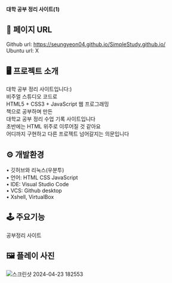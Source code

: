 #### 대학 공부 정리 사이트(1)  
  
## 🔗 페이지 URL 
Github url: https://seungyeon04.github.io/SimpleStudy.github.io/  
Ubuntu url: X

## 🖥 프로젝트 소개 

대학 공부 정리 사이트입니다:)  
비주얼 스튜디오 코드로  
HTML5 + CSS3 + JavaScript 웹 프로그래밍  
책으로 공부하며 만든  
대학교 공부 정리 수업 기록 사이트입니다  
초반에는 HTML 위주로 이루어질 것 같아요  
어디까지 구현하고 다른 프로젝트 넘어갈지는 의문입니다  

## ⚙️ 개발환경  

• 깃허브와 리눅스(우분투)  
• 언어: HTML CSS JavaScript  
• IDE: Visual Studio Code  
• VCS: Github desktop   
• Xshell, VirtualBox  

## 🕹 주요기능  

공부정리 사이트 

## 🖼 플레이 사진
![스크린샷 2024-04-23 182553](https://github.com/SeungYeon04/SimpleStudy.github.io/assets/100332811/a9544177-f584-4958-89c0-4c57bbba7b08)  
